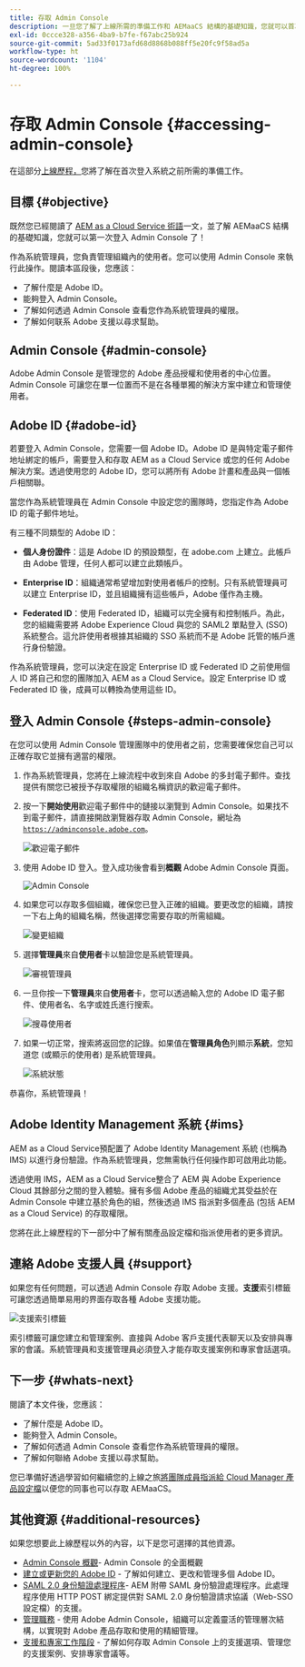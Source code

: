 ```yaml
---
title: 存取 Admin Console
description: 一旦您了解了上線所需的準備工作和 AEMaaCS 結構的基礎知識，您就可以首次登入 Admin Console 了。
exl-id: 0ccce328-a356-4ba9-b7fe-f67abc25b924
source-git-commit: 5ad33f0173afd68d8868b088ff5e20fc9f58ad5a
workflow-type: ht
source-wordcount: '1104'
ht-degree: 100%

---
```


# 存取 Admin Console {#accessing-admin-console}

在這部分[上線歷程，](overview.md)您將了解在首次登入系統之前所需的準備工作。

## 目標 {#objective}

既然您已經閱讀了 [AEM as a Cloud Service 術語](terminology.md)一文，並了解 AEMaaCS 結構的基礎知識，您就可以第一次登入 Admin Console 了！

作為系統管理員，您負責管理組織內的使用者。您可以使用 Admin Console 來執行此操作。閱讀本區段後，您應該：

* 了解什麼是 Adobe ID。
* 能夠登入 Admin Console。
* 了解如何透過 Admin Console 查看您作為系統管理員的權限。
* 了解如何联系 Adobe 支援以尋求幫助。

## Admin Console {#admin-console}

Adobe Admin Console 是管理您的 Adobe 產品授權和使用者的中心位置。Admin Console 可讓您在單一位置而不是在各種單獨的解決方案中建立和管理使用者。

## Adobe ID {#adobe-id}

若要登入 Admin Console，您需要一個 Adobe ID。Adobe ID 是與特定電子郵件地址綁定的帳戶，需要登入和存取 AEM as a Cloud Service 或您的任何 Adobe 解決方案。透過使用您的 Adobe ID，您可以將所有 Adobe 計畫和產品與一個帳戶相關聯。

當您作為系統管理員在 Admin Console 中設定您的團隊時，您指定作為 Adobe ID 的電子郵件地址。

有三種不同類型的 Adobe ID：

* **個人身份證件**：這是 Adobe ID 的預設類型，在 adobe.com 上建立。此帳戶由 Adobe 管理，任何人都可以建立此類帳戶。

* **Enterprise ID**：組織通常希望增加對使用者帳戶的控制。只有系統管理員可以建立 Enterprise ID，並且組織擁有這些帳戶，Adobe 僅作為主機。

* **Federated ID**：使用 Federated ID，組織可以完全擁有和控制帳戶。為此，您的組織需要將 Adobe Experience Cloud 與您的 SAML2 單點登入 (SSO) 系統整合。這允許使用者根據其組織的 SSO 系統而不是 Adobe 託管的帳戶進行身份驗證。

作為系統管理員，您可以決定在設定 Enterprise ID 或 Federated ID 之前使用個人 ID 將自己和您的團隊加入 AEM as a Cloud Service。設定 Enterprise ID 或 Federated ID 後，成員可以轉換為使用這些 ID。

## 登入 Admin Console {#steps-admin-console}

在您可以使用 Admin Console 管理團隊中的使用者之前，您需要確保您自己可以正確存取它並擁有適當的權限。

1. 作為系統管理員，您將在上線流程中收到來自 Adobe 的多封電子郵件。查找提供有關您已被授予存取權限的組織名稱資訊的歡迎電子郵件。

1. 按一下&#x200B;**開始使用**&#x200B;歡迎電子郵件中的鏈接以瀏覽到 Admin Console。如果找不到電子郵件，請直接開啟瀏覽器存取 Admin Console，網址為 [`https://adminconsole.adobe.com`](https://adminconsole.adobe.com)。

   ![歡迎電子郵件](/help/journey-onboarding/assets/get-started-email.png)

1. 使用 Adobe ID 登入。登入成功後會看到&#x200B;**概觀** Adobe Admin Console 頁面。

   ![Admin Console](/help/journey-onboarding/assets/get-started1.png)

1. 如果您可以存取多個組織，確保您已登入正確的組織。要更改您的組織，請按一下右上角的組織名稱，然後選擇您需要存取的所需組織。

   ![變更組織](/help/journey-onboarding/assets/admin-console-orgswitch.png)

1. 選擇&#x200B;**管理員**&#x200B;來自&#x200B;**使用者**&#x200B;卡以驗證您是系統管理員。

   ![審視管理員](/help/journey-onboarding/assets/get-started2.png)

1. 一旦你按一下&#x200B;**管理員**&#x200B;來自&#x200B;**使用者**&#x200B;卡，您可以透過輸入您的 Adobe ID 電子郵件、使用者名、名字或姓氏進行搜索。

   ![搜尋使用者](/help/journey-onboarding/assets/get-started3.png)

1. 如果一切正常，搜索將返回您的記錄。如果值在&#x200B;**管理員角色**&#x200B;列顯示&#x200B;**系統**，您知道您 (或顯示的使用者) 是系統管理員。

   ![系統狀態](/help/journey-onboarding/assets/get-started4.png)

恭喜你，系統管理員！

## Adobe Identity Management 系統 {#ims}

AEM as a Cloud Service預配置了 Adobe Identity Management 系統 (也稱為 IMS) 以進行身份驗證。作為系統管理員，您無需執行任何操作即可啟用此功能。

透過使用 IMS，AEM as a Cloud Service整合了 AEM 與 Adobe Experience Cloud 其餘部分之間的登入體驗。擁有多個 Adobe 產品的組織尤其受益於在 Admin Console 中建立基於角色的組，然後透過 IMS 指派對多個產品 (包括 AEM as a Cloud Service) 的存取權限。

您將在此上線歷程的下一部分中了解有關產品設定檔和指派使用者的更多資訊。

## 連絡 Adobe 支援人員 {#support}

如果您有任何問題，可以透過 Admin Console 存取 Adobe 支援。**支援**&#x200B;索引標籤可讓您透過簡單易用的界面存取各種 Adobe 支援功能。

![支援索引標籤](/help/journey-onboarding/assets/support-menu.png)

索引標籤可讓您建立和管理案例、直接與 Adobe 客戶支援代表聊天以及安排與專家的會議。系統管理員和支援管理員必須登入才能存取支援案例和專家會話選項。

## 下一步 {#whats-next}

閱讀了本文件後，您應該：

* 了解什麼是 Adobe ID。
* 能夠登入 Admin Console。
* 了解如何透過 Admin Console 查看您作為系統管理員的權限。
* 了解如何聯絡 Adobe 支援以尋求幫助。

您已準備好透過學習如何繼續您的上線之旅[將團隊成員指派給 Cloud Manager 產品設定檔](assign-profiles-cloud-manager.md)以便您的同事也可以存取 AEMaaCS。

## 其他資源 {#additional-resources}

如果您想要此上線歷程以外的內容，以下是您可選擇的其他資源。

* [Admin Console 概觀](https://helpx.adobe.com/tw/enterprise/using/admin-console.html)- Admin Console 的全面概觀
* [建立或更新您的 Adobe ID](https://helpx.adobe.com/tw/manage-account/using/create-update-adobe-id.html#HowtocreateorupdateyourAdobeID) - 了解如何建立、更改和管理多個 Adobe ID。
* [SAML 2.0 身份驗證處理程序](https://experienceleague.adobe.com/docs/experience-manager-65/administering/security/saml-2-0-authenticationhandler.html?lang=zh-Hant)- AEM 附帶 SAML 身份驗證處理程序。此處理程序使用 HTTP POST 綁定提供對 SAML 2.0 身份驗證請求協議（Web-SSO 設定檔）的支援。
* [管理職務](https://helpx.adobe.com/tw/enterprise/using/admin-roles.ug.html) - 使用 Adobe Admin Console，組織可以定義靈活的管理層次結構，以實現對 Adobe 產品存取和使用的精細管理。
* [支援和專家工作階段](https://helpx.adobe.com/tw/enterprise/admin-guide.html/enterprise/using/support-for-experience-cloud.ug.html) - 了解如何存取 Admin Console 上的支援選項、管理您的支援案例、安排專家會議等。
